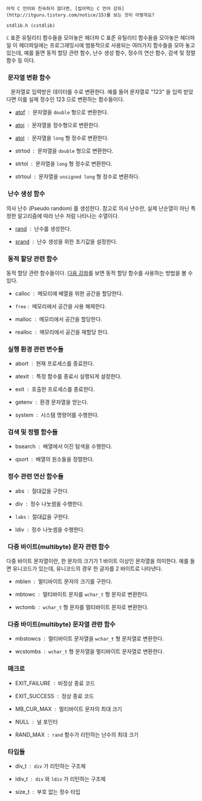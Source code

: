 


```warning
아직 C 언어와 친숙하지 않다면, [씹어먹는 C 언어 강좌](http://itguru.tistory.com/notice/15)를 보는 것이 어떻까요?

```

`stdlib.h (cstdlib)`




`C` 표준 유틸리티 함수들을 모아놓은 헤더파 C 표준 유틸리티 함수들을 모아놓은 헤더파일
이 헤더파일에는 프로그래밍시에 범용적으로 사용되는 여러가지 함수들을 모아 놓고 있는데, 예를 들면 동적 할당 관련 함수, 난수 생성 함수, 정수의 연산 함수, 검색 및 정렬 함수 등 이다.




###  문자열 변환 함수


   문자열로 입력받은 데이터를 수로 변환한다. 예를 들어 문자열로 "123" 을 입력 받았다면 이를 실제 정수인 123 으로 변환하는 함수들이다.


*  [atof](http://itguru.tistory.com/124)  :  문자열을 `double` 형으로 변환한다.



*  [atoi](http://itguru.tistory.com/131)  :  문자열을 정수형으로 변환한다.



*  [atol](http://itguru.tistory.com/132)  :  문자열을 `long` 형 정수로 변환한다.



* strtod  :  문자열을 `double` 형으로 변환한다.

* strtol  :  문자열을 `long` 형 정수로 변환한다.



* strtoul  :  문자열을 `unsigned long` 형 정수로 변환하다.





###  난수 생성 함수




의사 난수 (Pseudo random) 를 생성한다. 참고로 의사 난수란, 실제 난순열이 아닌 특정한 알고리즘에 따라 난수 처럼 나타나는 수열이다.


*  [rand](http://itguru.tistory.com/139)  :  난수를 생성한다.



*  [srand](http://itguru.tistory.com/140)  :  난수 생성을 위한 초기값을 설정한다.




###  동적 할당 관련 함수




동적 할당 관련 함수들이다. [다음 강좌](http://itguru.tistory.com/98)를 보면 동적 할당 함수를 사용하는 방법을 볼 수 있다.


* calloc  :  메모리에 배열을 위한 공간을 할당한다.



* `free` :  메모리에서 공간을 사용 해제한다.



* malloc  :  메모리에서 공간을 할당한다.



* realloc  :  메모리에서 공간을 재할당 한다.




###  실행 환경 관련 변수들



* abort  :  현재 프로세스를 종료한다.



* atexit  :  특정 함수를 종료시 실행되게 설정한다.

* exit  :  호출한 프로세스를 종료한다.



* getenv  :  환경 문자열을 얻는다.

* system  :  시스템 명령어를 수행한다.





###  검색 및 정렬 함수들





* bsearch  :  배열에서 이진 탐색을 수행한다.

* qsort  :  배열의 원소들을 정렬한다.




###  정수 관련 연산 함수들





* abs  :  절대값을 구한다.

* div  :  정수 나눗셈을 수행한다.



* `labs` :  절대값을 구한다.

* ldiv  :  정수 나눗셈을 수행한다.





###  다중 바이트(multibyte) 문자 관련 함수




다중 바이트 문자열이란, 한 문자의 크기가 1 바이트 이상인 문자열을 의미한다. 예를 들면 유니코드가 있는데, 유니코드의 경우 한 글자를 2 바이트로 나타낸다.


* mblen  :  멀티바이트 문자의 크기를 구한다.

* mbtowc  :  멀티바이트 문자를 `wchar_t` 형 문자로 변환한다.



* wctomb  :  `wchar_t` 형 문자를 멀티바이트 문자로 변환한다.






###  다중 바이트(multibyte) 문자열 관련 함수



* mbstowcs  :  멀티바이트 문자열을 `wchar_t` 형 문자열로 변환한다.

* wcstombs  :  `wchar_t` 형 문자열을 멀티바이트 문자열로 변환한다.




###  매크로





* EXIT_FAILURE  :  비정상 종료 코드



* EXIT_SUCCESS  :  정상 종료 코드



* MB_CUR_MAX  :  멀티바이트 문자의 최대 크기

* NULL  :  널 포인터

* RAND_MAX  :  `rand` 함수가 리턴하는 난수의 최대 크기




###  타입들





* div_t  :  `div` 가 리턴하는 구조체

* ldiv_t  :  `div` 와 `ldiv` 가 리턴하는 구조체

* size_t  :  부호 없는 정수 타입







